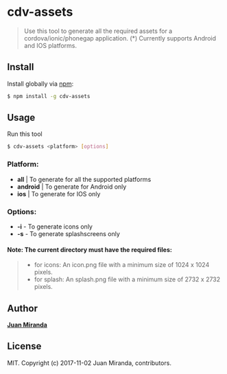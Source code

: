 # cdv-assets

> Use this tool to generate all the required assets for a cordova/ionic/phonegap application.
> (*) Currently supports Android and IOS platforms.

## Install
Install globally via [npm](npmjs.org):

```bash
$ npm install -g cdv-assets
```

## Usage
Run this tool 

```bash
$ cdv-assets <platform> [options]
```

### Platform:
- **all** | To generate for all the supported platforms
- **android** | To generate for Android only
- **ios** | To generate for IOS only
        
### Options:
- **-i** - To generate icons only
- **-s** - To generate splashscreens only

#### Note: The current directory must have the required files:
>   - for icons: An icon.png file with a minimum size of 1024 x 1024 pixels.
>   - for splash: An splash.png file with a minimum size of 2732 x 2732 pixels.

## Author

**[Juan Miranda](https://github.com/JuanNorsync)**

## License
MIT. Copyright (c) 2017-11-02 Juan Miranda, contributors.
